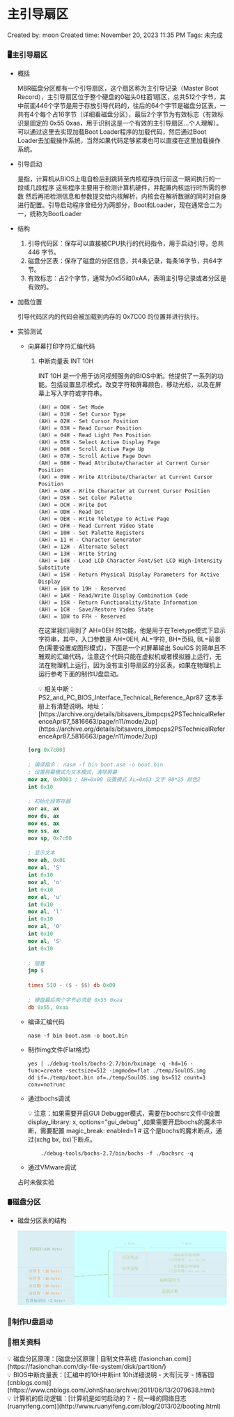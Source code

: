 # 主引导扇区

Created by: moon
Created time: November 20, 2023 11:35 PM
Tags: 未完成

### 🖥️主引导扇区

- 概括
    
    MBR磁盘分区都有一个引导扇区，这个扇区称为主引导记录（Master Boot Record），主引导扇区位于整个硬盘的0磁头0柱面1扇区，总共512个字节，其中前面446个字节是用于存放引导代码的，往后的64个字节是磁盘分区表，一共有4个每个占16字节（详细看磁盘分区），最后2个字节为有效标志（有效标识是固定的 0x55 0xaa，用于识别这是一个有效的主引导扇区…个人理解）。可以通过这里去实现加载Boot Loader程序的加载代码，然后通过Boot Loader去加载操作系统，当然如果代码足够紧凑也可以直接在这里加载操作系统。
    
- 引导启动
    
    是指，计算机从BIOS上电自检后到跳转至内核程序执行前这一期间执行的一段或几段程序 这些程序主要用于检测计算机硬件，并配置内核运行时所需的参数 然后再把检测信息和参数提交给内核解析，内核会在解析数据的同时对自身进行配置。引导启动程序曾经分为两部分，Boot和Loader，现在通常合二为一，统称为BootLoader
    
- 结构
    1. 引导代码区：保存可以直接被CPU执行的代码指令，用于启动引导，总共 446 字节。
    2. 磁盘分区表：保存了磁盘的分区信息，共4条记录，每条16字节，共64字节。
    3. 有效标志：占2个字节，通常为0x55和0xAA，表明主引导记录或者分区是有效的。
- 加载位置
    
    引导代码区内的代码会被加载到内存的 0x7C00 的位置并进行执行。
    
- 实验测试
    - 向屏幕打印字符汇编代码
        1. 中断向量表 INT 10H
            
            INT 10H 是一个用于访问视频服务的BIOS中断。他提供了一系列的功能。包括设置显示模式，改变字符和屏幕颜色，移动光标，以及在屏幕上写入字符或字符串。
            
            ```
            (AH) = OOH - Set Mode 
            (AH) = 01H - Set Cursor Type 
            (AH) = 02H - Set Cursor Position 
            (AH) = 03H ~ Read Cursor Position 
            (AH) = 04H - Read Light Pen Position 
            (AH) = 05H - Select Active Display Page 
            (AH) = 06H - Scroll Active Page Up 
            (AH) = 07H - Scroll Active Page Down 
            (AH) = 08H - Read Attribute/Character at Current Cursor Position 
            (AH) = 09H - Write Attribute/Character at Current Cursor Position 
            (AH) = OAH - Write Character at Current Cursor Position 
            (AH) = OSH - Set Color Palette 
            (AH) = OCH - Write Dot 
            (AH) = ODH - Read Dot 
            (AH) = OEH - Write Teletype to Active Page 
            (AH) = OFH - Read Current Video State 
            (AH) = 10H - Set Palette Registers 
            (AH) = 11 H - Character Generator 
            (AH) = 12H - Alternate Select 
            (AH) = 13H - Write String 
            (AH) = 14H - Load LCD Character Font/Set LCD High-Intensity Substitute 
            (AH) = 15H - Return Physical Display Parameters for Active Display 
            (AH) = 16H to 19H - Reserved 
            (AH) = 1AH - Read/Write Display Combination Code 
            (AH) = 1SH - Return Functionality/State Information 
            (AH) = 1CH - Save/Restore Video State 
            (AH) = 1DH to FFH - Reserved
            ```
            
            在这里我们用到了 AH=0EH 的功能，他是用于在Teletype模式下显示字符串，其中，入口参数是 AH=0EH, AL=字符, BH=页码, BL=前景色(需要设置成图形模式)，下面是一个对屏幕输出 SoulOS 的简单且不雅观的汇编代码，注意这个代码只能在虚拟机或者模拟器上运行，无法在物理机上运行，因为没有主引导扇区的分区表，如果在物理机上运行参考下面的制作U盘启动。
            
            <aside>
            💡 相关中断：PS2_and_PC_BIOS_Interface_Technical_Reference_Apr87 这本手册上有清楚说明。地址：[https://archive.org/details/bitsavers_ibmpcps2PSTechnicalReferenceApr87_5816663/page/n11/mode/2up](https://archive.org/details/bitsavers_ibmpcps2PSTechnicalReferenceApr87_5816663/page/n11/mode/2up)
            
            </aside>
            
        
        ```nasm
        [org 0x7c00]
        
        ; 编译指令： nasm -f bin boot.asm -o boot.bin
        ; 设置屏幕模式为文本模式，清除屏幕
        mov ax, 0x0003 ; AH=0x00 设置模式 AL=0x03 文字 80*25 颜色2
        int 0x10
        
        ; 初始化段寄存器
        xor ax, ax
        mov ds, ax
        mov es, ax
        mov ss, ax
        mov sp, 0x7c00
        
        ; 显示文本
        mov ah, 0x0E
        mov al, 'S'
        int 0x10
        mov al, 'o'
        int 0x10
        mov al, 'u'
        int 0x10
        mov al, 'l'
        int 0x10
        mov al, 'O'
        int 0x10
        mov al, 'S'
        int 0x10
        
        ; 阻塞
        jmp $
        
        times 510 - ($ - $$) db 0x00
        
        ; 硬盘最后两个字节必须是 0x55 0xaa
        db 0x55, 0xaa
        ```
        
    - 编译汇编代码
        
        ```
        nasm -f bin boot.asm -o boot.bin
        ```
        
    - 制作img文件(Flat格式)
        
        ```
        yes | ./debug-tools/bochs-2.7/bin/bximage -q -hd=16 -func=create -sectsize=512 -imgmode=flat ./temp/SoulOS.img
        dd if=./temp/boot.bin of=./temp/SoulOS.img bs=512 count=1 conv=notrunc
        ```
        
    - 通过bochs调试
        
        <aside>
        💡 注意：如果需要开启GUI Debugger模式，需要在bochsrc文件中设置 display_library: x, options="gui_debug” ,如果需要开启bochs的魔术中断，需要配置 magic_break: enabled=1 # 这个是bochs的魔术断点，通过(xchg bx, bx)下断点。
        
        </aside>
        
        ```
        	./debug-tools/bochs-2.7/bin/bochs -f ./bochsrc -q
        ```
        
    - 通过VMware调试
    
    占时未做实验
    

### 🛢️磁盘分区

- 磁盘分区表的结构
    
    ![DiskPartitionTableStructure.png](DiskPartitionTableStructure.png)
    

### 🚀制作U盘启动

### 📒相关资料

<aside>
💡 磁盘分区原理：[磁盘分区原理 | 自制文件系统 (fasionchan.com)](https://fasionchan.com/diy-file-system/disk/partition/)

</aside>

<aside>
💡 BIOS中断向量表：[汇编中的10H中断int 10h详细说明 - 大有|元亨 - 博客园 (cnblogs.com)](https://www.cnblogs.com/JohnShao/archive/2011/06/13/2079638.html)

</aside>

<aside>
💡 计算机的启动逻辑：[计算机是如何启动的？ - 阮一峰的网络日志 (ruanyifeng.com)](http://www.ruanyifeng.com/blog/2013/02/booting.html)

</aside>